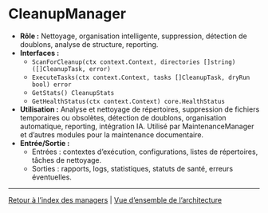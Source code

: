 # CleanupManager

- **Rôle :** Nettoyage, organisation intelligente, suppression, détection de doublons, analyse de structure, reporting.
- **Interfaces :**
  - `ScanForCleanup(ctx context.Context, directories []string) ([]CleanupTask, error)`
  - `ExecuteTasks(ctx context.Context, tasks []CleanupTask, dryRun bool) error`
  - `GetStats() CleanupStats`
  - `GetHealthStatus(ctx context.Context) core.HealthStatus`
- **Utilisation :** Analyse et nettoyage de répertoires, suppression de fichiers temporaires ou obsolètes, détection de doublons, organisation automatique, reporting, intégration IA. Utilisé par MaintenanceManager et d’autres modules pour la maintenance documentaire.
- **Entrée/Sortie :**
  - Entrées : contextes d’exécution, configurations, listes de répertoires, tâches de nettoyage.
  - Sorties : rapports, logs, statistiques, statuts de santé, erreurs éventuelles.

---

[Retour à l’index des managers](INDEX.md) | [Vue d’ensemble de l’architecture](../ARCHITECTURE/ecosystem-overview.md)
